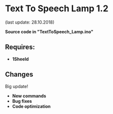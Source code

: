 # Text To Speech Lamp 1.2

(last update: 28.10.2018)


<b>Source code in "TextToSpeech_Lamp.ino"</b>

## Requires:

* <b>1Sheeld</b>

## Changes

Big update!
* <b>New commands</b>
* <b>Bug fixes</b>
* <b>Code optimization</b>